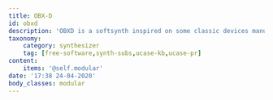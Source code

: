 ```yaml
---
title: OBX-D
id: obxd
description: 'OBXD is a softsynth inspired on some classic devices manufactured by Oberheim on 1980s'
taxonomy:
    category: synthesizer
    tag: [free-software,synth-subs,ucase-kb,ucase-pr]
content:
    items: '@self.modular'
date: '17:38 24-04-2020'
body_classes: modular
---
```


